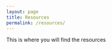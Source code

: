 ```yaml
---
layout: page
title: Resources
permalink: /resources/
---
```


This is where you will find the resources